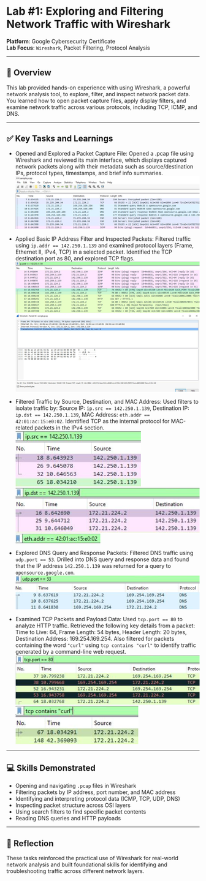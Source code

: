 # Lab #1: Exploring and Filtering Network Traffic with Wireshark

**Platform**: Google Cybersecurity Certificate  
**Lab Focus**: `Wireshark`, Packet Filtering, Protocol Analysis

---

## 🧠 Overview

This lab provided hands-on experience with using Wireshark, a powerful network analysis tool, to explore, filter, and inspect network packet data. You learned how to open packet capture files, apply display filters, and examine network traffic across various protocols, including TCP, ICMP, and DNS.

---

## ✅ Key Tasks and Learnings

- Opened and Explored a Packet Capture File: Opened a .pcap file using Wireshark and reviewed its main interface, which displays captured network packets along with their metadata such as source/destination IPs, protocol types, timestamps, and brief info summaries.
  ![Opened PCAP](../../images/packet_lab1_pcap_opened.png)

- Applied Basic IP Address Filter and Inspected Packets: Filtered traffic using `ip.addr == 142.250.1.139` and examined protocol layers (Frame, Ethernet II, IPv4, TCP) in a selected packet. Identified the TCP destination port as 80, and explored TCP flags.
  ![IP Filter](../../images/packet_lab1_ip_filter1.png)
  ![IP Filter](../../images/packet_lab1_ip_filter2.png)

- Filtered Traffic by Source, Destination, and MAC Address: Used filters to isolate traffic by:
  Source IP: `ip.src == 142.250.1.139`,
  Destination IP: `ip.dst == 142.250.1.139`,
  MAC Address: `eth.addr == 42:01:ac:15:e0:02`.
  Identified TCP as the internal protocol for MAC-related packets in the IPv4 section.
  ![MAC Filter](../../images/packet_lab1_mac_filter1.png)
  ![MAC Filter](../../images/packet_lab1_mac_filter2.png)
  ![MAC Filter](../../images/packet_lab1_mac_filter3.png)

- Explored DNS Query and Response Packets: Filtered DNS traffic using `udp.port == 53`. Drilled into DNS query and response data and found that the IP address `142.250.1.139` was returned for a query to `opensource.google.com`.
  ![DNS Query](../../images/packet_lab1_dns_query.png)

- Examined TCP Packets and Payload Data: Used `tcp.port == 80` to analyze HTTP traffic. Retrieved the following key details from a packet: Time to Live: 64, Frame Length: 54 bytes, Header Length: 20 bytes, Destination Address: 169.254.169.254. Also filtered for packets containing the word `"curl"` using `tcp contains "curl"` to identify traffic generated by a command-line web request.
  ![TCP Payload](../../images/packet_lab1_tcp_payload1.png)
  ![TCP Payload](../../images/packet_lab1_tcp_payload2.png)

---

## 💻 Skills Demonstrated

* Opening and navigating `.pcap` files in Wireshark
* Filtering packets by IP address, port number, and MAC address
* Identifying and interpreting protocol data (ICMP, TCP, UDP, DNS)
* Inspecting packet structure across OSI layers
* Using search filters to find specific packet contents
* Reading DNS queries and HTTP payloads

---

## 🔁 Reflection

These tasks reinforced the practical use of Wireshark for real-world network analysis and built foundational skills for identifying and troubleshooting traffic across different network layers.
